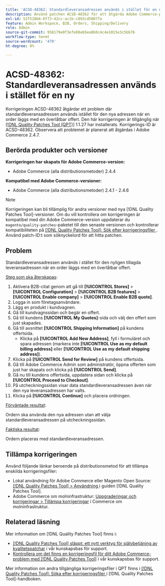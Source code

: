 ```yaml
---
title: 'ACSD-48362: Standardleveransadressen används i stället för en ny.'
description: Använd patchen ACSD-48362 för att åtgärda Adobe Commerce-problemet där standardleveransadressen används i stället för en ny när en order läggs med en överlåtbar offert.
exl-id: 52f518b6-6f73-42cc-ac1b-c893cd5007fa
feature: Admin Workspace, B2B, Orders, Shipping/Delivery
role: Admin
source-git-commit: 958179e0f3efe08e65ea8b0c4c4e1015e3c5bb76
workflow-type: tm+mt
source-wordcount: '479'
ht-degree: 0%

---
```


# ACSD-48362: Standardleveransadressen används i stället för en ny

Korrigeringen ACSD-48362 åtgärdar ett problem där standardleveransadressen används istället för den nya adressen när en order läggs med en överlåtbar offert. Den här korrigeringen är tillgänglig när [[!DNL Quality Patches Tool (QPT)]](/help/announcements/adobe-commerce-announcements/magento-quality-patches-released-new-tool-to-self-serve-quality-patches.md) 1.1.27 har installerats. Korrigerings-ID är ACSD-48362. Observera att problemet är planerat att åtgärdas i Adobe Commerce 2.4.7.

## Berörda produkter och versioner

**Korrigeringen har skapats för Adobe Commerce-version:**

* Adobe Commerce (alla distributionsmetoder) 2.4.4

**Kompatibel med Adobe Commerce-versioner:**

* Adobe Commerce (alla distributionsmetoder) 2.4.1 - 2.4.6

>[!NOTE]
>
>Korrigeringen kan bli tillämplig för andra versioner med nya [!DNL Quality Patches Tool]-versioner. Om du vill kontrollera om korrigeringen är kompatibel med din Adobe Commerce-version uppdaterar du `magento/quality-patches`-paketet till den senaste versionen och kontrollerar kompatibiliteten på [[!DNL Quality Patches Tool]: Sök efter korrigeringsfiler ](https://experienceleague.adobe.com/tools/commerce-quality-patches/index.html?lang=sv-SE). Använd patch-ID:t som söknyckelord för att hitta patchen.

## Problem

Standardleveransadressen används i stället för den nyligen tillagda leveransadressen när en order läggs med en överlåtbar offert.

<u>Steg som ska återskapas</u>:

1. Aktivera B2B-citat genom att gå till **[!UICONTROL Stores]** > **[!UICONTROL Configuration]** > **[!UICONTROL B2B features]** > **[!UICONTROL Enable company]** > **[!UICONTROL Enable B2B quote]**.
1. Logga in som företagsanvändare.
1. Lägg en produkt i kundvagnen.
1. Gå till kundvagnssidan och begär en offert.
1. Gå till kundens **[!UICONTROL My Quotes]**-sida och välj den offert som just skapades.
1. Gå till avsnittet **[!UICONTROL Shipping Information]** på kundens offertsida.
   * Klicka på **[!UICONTROL Add New Address]**, fyll i formuläret och spara adressen (markera inte **[!UICONTROL Use as my default billing address]** eller **[!UICONTROL Use as my default shipping address]**).
1. Klicka på **[!UICONTROL Send for Review]** på kundens offertsida.
1. Gå till Adobe Commerce Admin som administratör, öppna offerten som just har skapats och klicka på **[!UICONTROL Send]**.
1. Gå nu till kundens offertsida, uppdatera sidan och klicka på **[!UICONTROL Proceed to Checkout]**.
1. På utcheckningssidan visar data standardleveransadressen även när den nya leveransadressen har valts.
1. Klicka på **[!UICONTROL Continue]** och placera ordningen.

<u>Förväntade resultat</u>:

Ordern ska använda den nya adressen utan att välja standardleveransadressen på utcheckningssidan.

<u>Faktiska resultat</u>:

Ordern placeras med standardleveransadressen.

## Tillämpa korrigeringen

Använd följande länkar beroende på distributionsmetod för att tillämpa enskilda korrigeringsfiler:

* Lokal användning för Adobe Commerce eller Magento Open Source: [[!DNL Quality Patches Tool] > Användning ](https://experienceleague.adobe.com/docs/commerce-operations/tools/quality-patches-tool/usage.html?lang=sv-SE) i guiden [!DNL Quality Patches Tool].
* Adobe Commerce om molninfrastruktur: [Uppgraderingar och korrigeringar > Tillämpa korrigeringar](https://experienceleague.adobe.com/docs/commerce-cloud-service/user-guide/develop/upgrade/apply-patches.html?lang=sv-SE) i Commerce om molninfrastruktur. 

## Relaterad läsning

Mer information om [!DNL Quality Patches Tool] finns i:

* [[!DNL Quality Patches Tool] släppt: ett nytt verktyg för självbetjäning av kvalitetspatchar](/help/announcements/adobe-commerce-announcements/magento-quality-patches-released-new-tool-to-self-serve-quality-patches.md) i vår kunskapsbas för support.
* [Kontrollera om det finns en korrigeringsfil för ditt Adobe Commerce-problem med  [!DNL Quality Patches Tool]](/help/support-tools/patches-available-in-qpt-tool/check-patch-for-magento-issue-with-magento-quality-patches.md) i vår kunskapsbas för support.

Mer information om andra tillgängliga korrigeringsfiler i QPT finns i [[!DNL Quality Patches Tool]: Söka efter korrigeringsfiler ](https://experienceleague.adobe.com/tools/commerce-quality-patches/index.html?lang=sv-SE) i [!DNL Quality Patches Tool]-handboken.
